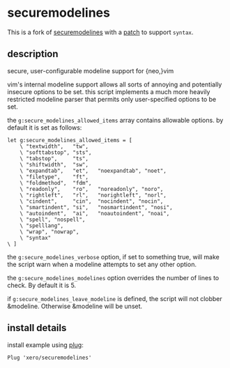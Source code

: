 # securemodelines

This is a fork of [securemodelines](https://github.com/ciaranm/securemodelines) 
with a 
[patch](https://github.com/chriscroome/securemodelines/commit/c7525f4a1b9045961b6fde5f7868f0e900b1cf3a) 
to support `syntax`.

## description

secure, user-configurable modeline support for {neo,}vim

vim's internal modeline support allows all sorts of annoying and potentially
insecure options to be set. this script implements a much more heavily
restricted modeline parser that permits only user-specified options to be set.

the `g:secure_modelines_allowed_items` array contains allowable options. by
default it is set as follows:

	let g:secure_modelines_allowed_items = [
		\ "textwidth",   "tw",
		\ "softtabstop", "sts",
		\ "tabstop",     "ts",
		\ "shiftwidth",  "sw",
		\ "expandtab",   "et",   "noexpandtab", "noet",
		\ "filetype",    "ft",
		\ "foldmethod",  "fdm",
		\ "readonly",    "ro",   "noreadonly", "noro",
		\ "rightleft",   "rl",   "norightleft", "norl",
		\ "cindent",     "cin",  "nocindent", "nocin",
		\ "smartindent", "si",   "nosmartindent", "nosi",
		\ "autoindent",  "ai",   "noautoindent", "noai",
		\ "spell", "nospell",
		\ "spelllang",
		\ "wrap", "nowrap",
		\ "syntax"
	\ ]

the `g:secure_modelines_verbose` option, if set to something true, will make
the script warn when a modeline attempts to set any other option.

the `g:secure_modelines_modelines` option overrides the number of lines to
check. By default it is 5.

if `g:secure_modelines_leave_modeline` is defined, the script will not clobber
&modeline. Otherwise &modeline will be unset.

## install details

install example using [plug](https://github.com/junegunn/vim-plug):

	Plug 'xero/securemodelines'
